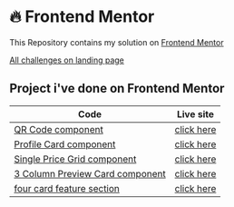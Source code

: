 # 🔥 Frontend Mentor

This Repository contains my solution on <a href="https://www.frontendmentor.io/">Frontend Mentor</a> <br>

[All challenges on landing page](https://bagas-defandi-frontend-mentor.netlify.app/)

## Project i've done on Frontend Mentor

| Code                                                                                                                            | Live site                                                                                        |
| ------------------------------------------------------------------------------------------------------------------------------- | ------------------------------------------------------------------------------------------------ |
| [QR Code component](https://github.com/bagas-defandi/Frontend-Mentor/tree/master/QR-code-component)                             | [click here](https://bagas-defandi-frontend-mentor.netlify.app/qr-code-component/)               |
| [Profile Card component](https://github.com/bagas-defandi/Frontend-Mentor/tree/master/profile-card-component)                   | [click here](https://bagas-defandi-frontend-mentor.netlify.app/profile-card-component/)          |
| [Single Price Grid component](https://github.com/bagas-defandi/Frontend-Mentor/tree/master/single-price-grid-component)         | [click here](https://bagas-defandi-frontend-mentor.netlify.app/single-price-grid-component/)     |
| [3 Column Preview Card component](https://github.com/bagas-defandi/Frontend-Mentor/tree/master/3-column-preview-card-component) | [click here](https://bagas-defandi-frontend-mentor.netlify.app/3-column-preview-card-component/) |
| [four card feature section](https://github.com/bagas-defandi/Frontend-Mentor/tree/master/four-card-feature-section/)            | [click here](https://bagas-defandi-frontend-mentor.netlify.app/four-card-feature-section/)       |
